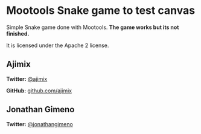 # Mootools Snake game to test canvas

Simple Snake game done with Mootools.
**The game works but its not finished.**

It is licensed under the Apache 2 license.

## Ajimix
**Twitter:** [@ajimix](http://twitter.com/ajimix)

**GitHub:** [github.com/ajimix](https://github.com/ajimix)

## Jonathan Gimeno
**Twitter:** [@jonathangimeno](http://twitter.com/jonathangimeno)
